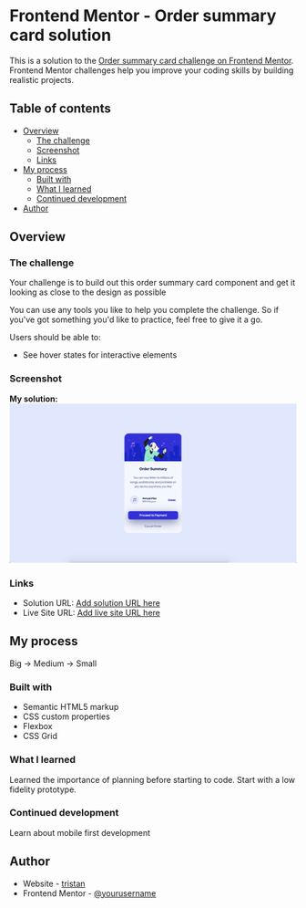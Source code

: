 # Frontend Mentor - Order summary card solution

This is a solution to the [Order summary card challenge on Frontend Mentor](https://www.frontendmentor.io/challenges/order-summary-component-QlPmajDUj). Frontend Mentor challenges help you improve your coding skills by building realistic projects. 

## Table of contents

- [Overview](#overview)
  - [The challenge](#the-challenge)
  - [Screenshot](#screenshot)
  - [Links](#links)
- [My process](#my-process)
  - [Built with](#built-with)
  - [What I learned](#what-i-learned)
  - [Continued development](#continued-development)
  <!-- - [Useful resources](#useful-resources) -->
- [Author](#author)
<!-- - [Acknowledgments](#acknowledgments) -->

## Overview

### The challenge

Your challenge is to build out this order summary card component and get it looking as close to the design as possible   

You can use any tools you like to help you complete the challenge. So if you've got something you'd like to practice, feel free to give it a go.

Users should be able to:

- See hover states for interactive elements

### Screenshot
**My solution:**
![](screenshot.jpg)

### Links

- Solution URL: [Add solution URL here](https://github.com/tristansetha/order-summary-component-main)
- Live Site URL: [Add live site URL here](https://tristansetha.github.io/order-summary-component-main)

## My process

Big -> Medium -> Small

### Built with

- Semantic HTML5 markup
- CSS custom properties
- Flexbox
- CSS Grid


### What I learned

Learned the importance of planning before starting to code. Start with a low fidelity prototype.


### Continued development

Learn about mobile first development

<!-- ### Useful resources -->

<!-- - [Example resource 1](https://www.example.com) - This helped me for XYZ reason. I really liked this pattern and will use it going forward.
- [Example resource 2](https://www.example.com) - This is an amazing article which helped me finally understand XYZ. I'd recommend it to anyone still learning this concept. -->


## Author

- Website - [tristan](https://tristans.space)
- Frontend Mentor - [@yourusername](https://www.frontendmentor.io/profile/tristansetha)

<!-- ## Acknowledgments -->

